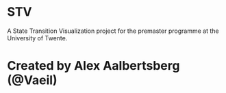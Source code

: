 STV
===
A State Transition Visualization project for the premaster programme at the University of Twente.

Created by Alex Aalbertsberg (@Vaeil)
===
